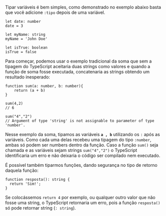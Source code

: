 Tipar variáveis é bem simples, como demonstrado no exemplo abaixo basta que você adicione `:tipo` depois de uma variável.

```tsx
let date: number
date = 3

let myName: string
myName = 'John Doe'

let isTrue: boolean
isTrue = false
```

Para começar, podemos usar o exemplo tradicional da soma que sem a tipagem do TypeScript aceitaria duas strings como valores e quando a função de soma fosse executada, concatenaria as strings obtendo um resultado inesperado:

```tsx
function sum(a: number, b: number){
	return (a + b)
}

sum(4,2)
// 6

sum("4","2")
// Argument of type 'string' is not assignable to parameter of type 'number'.
```

Nesse exemplo da soma, tipamos as variáveis **`a , b`** utilizando os `:` após as variáveis. Como cada uma delas recebeu uma tipagem do tipo `:number`, ambas só podem ser numbers dentro da função. Caso a função `sum()` seja chamada e as variáveis sejam strings `sum("4","2")` o TypeScript identificaria um erro e não deixaria o código ser compilado nem executado.

É possível também tiparmos funções, dando segurança no tipo de retorno daquela função:

```tsx
function resposta(): string {
  return 'Sim!';
}
```

Se colocássemos `return 4` por exemplo, ou qualquer outro valor que não fosse uma string, o TypeScript retornaria um erro, pois a função `resposta()` só pode retornar string (`: string`).